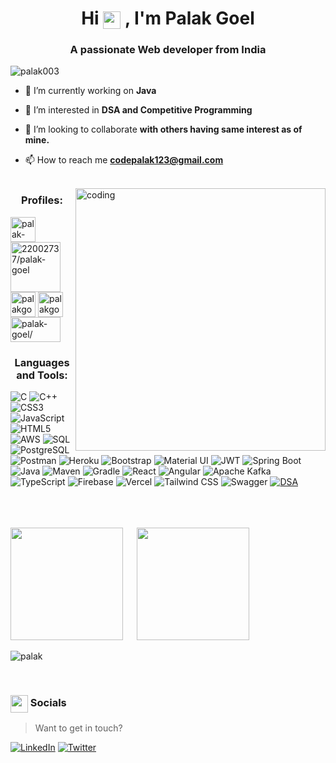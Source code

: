 <h1 align="center">Hi <img src="https://emojis.slackmojis.com/emojis/images/1579216111/7550/pikachu_wave.gif?1579216111" align="center" width="28" /> , I'm Palak Goel</h1>
<h3 align="center">A passionate Web developer from India</h3>

<p align="left"> <img src="https://komarev.com/ghpvc/?username=palak003&label=Profile%20views&color=0e75b6&style=flat" alt="palak003" /> </p>

- 🔭 I’m currently working on **Java**

- 🔭 I’m interested in  **DSA and Competitive Programming**

- 👯 I’m looking to collaborate **with others having same interest as of mine.**

- 📫 How to reach me **codepalak123@gmail.com**
<br><br>
<img align="right" alt="coding" height ="420" width="400" src="https://media3.giphy.com/media/qgQUggAC3Pfv687qPC/200.webp?cid=ecf05e471qgdf8i7v5z0emqlyaq7jdyslhhk676xemwy9iwr&ep=v1_gifs_search&rid=200.webp&ct=g">

<h3 align="center">Profiles:</h3>
<p align="left">
<a href="https://www.linkedin.com/in/palak-goel-5a76941bb/" target="blank"><img align="center" src="https://upload.wikimedia.org/wikipedia/commons/thumb/f/f8/LinkedIn_icon_circle.svg/800px-LinkedIn_icon_circle.svg.png" alt="palak-goel/" height="40" width="40" /></a>
<a href="https://stackoverflow.com/users/22014525/palak-goel" target="blank"><img align="center" src="https://www.shareicon.net/data/512x512/2017/06/21/887494_logo_512x512.png" alt="22002737/palak-goel" height="80" width="80" /></a>
<a href="https://leetcode.com/palak003/" target="blank"><img align="center" src="https://leetcode.com/static/images/LeetCode_logo_rvs.png" alt="palakgoel/" height="40" width="40" /></a>
<a href="https://auth.geeksforgeeks.org/user/codepalak123" target="blank"><img align="center" src="https://media.geeksforgeeks.org/wp-content/cdn-uploads/20190710102234/download3.png" alt="palakgoel/practice" height="40" width="40" /></a>
 <a href="https://www.codingninjas.com/codestudio/profile/0a190eda-2c00-431c-9d5c-25ac6fafa94a" target="blank"><img align="center" src="https://asset.brandfetch.io/idQVGbrvGL/idFrWdCkB5.png?updated=1681732628908" alt="palak-goel/" height="40" width="80" /></a>
</p>

<h3 align="center">Languages and Tools:</h3>

![C](https://img.shields.io/badge/c-%2300599C.svg?style=for-the-badge&logo=c&logoColor=white)
![C++](https://img.shields.io/badge/c++-%2300599C.svg?style=for-the-badge&logo=c%2B%2B&logoColor=white)
![CSS3](https://img.shields.io/badge/css3-%231572B6.svg?style=for-the-badge&logo=css3&logoColor=white)
![JavaScript](https://img.shields.io/badge/javascript-%23323330.svg?style=for-the-badge&logo=javascript&logoColor=%23F7DF1E)
![HTML5](https://img.shields.io/badge/html5-%23E34F26.svg?style=for-the-badge&logo=html5&logoColor=white)
![AWS](https://img.shields.io/badge/AWS-%23FF9900.svg?style=for-the-badge&logo=amazon-aws&logoColor=white)
![SQL](https://img.shields.io/badge/SQL-%23003B57.svg?style=for-the-badge&logo=sqlite&logoColor=white)
![PostgreSQL](https://img.shields.io/badge/PostgreSQL-%23336791.svg?style=for-the-badge&logo=postgresql&logoColor=white)
![Postman](https://img.shields.io/badge/Postman-%23FF6C37.svg?style=for-the-badge&logo=postman&logoColor=white)
![Heroku](https://img.shields.io/badge/heroku-%23430098.svg?style=for-the-badge&logo=heroku&logoColor=white)
![Bootstrap](https://img.shields.io/badge/bootstrap-%23563D7C.svg?style=for-the-badge&logo=bootstrap&logoColor=white)
![Material UI](https://img.shields.io/badge/Material_UI-%230081CB.svg?style=for-the-badge&logo=material-ui&logoColor=white)
![JWT](https://img.shields.io/badge/JWT-black?style=for-the-badge&logo=JSON%20web%20tokens)
![Spring Boot](https://img.shields.io/badge/Spring_Boot-%236DB33F.svg?style=for-the-badge&logo=spring-boot&logoColor=white)
![Java](https://img.shields.io/badge/Java-%23007396.svg?style=for-the-badge&logo=java&logoColor=white)
![Maven](https://img.shields.io/badge/Maven-%23C71A36.svg?style=for-the-badge&logo=apache-maven&logoColor=white)
![Gradle](https://img.shields.io/badge/Gradle-%2302303A.svg?style=for-the-badge&logo=gradle&logoColor=white)
![React](https://img.shields.io/badge/React-%2361DAFB.svg?style=for-the-badge&logo=react&logoColor=white)
![Angular](https://img.shields.io/badge/Angular-%23DD0031.svg?style=for-the-badge&logo=angular&logoColor=white)
![Apache Kafka](https://img.shields.io/badge/Apache%20Kafka-%23000000.svg?style=for-the-badge&logo=apache%20kafka&logoColor=white)
![TypeScript](https://img.shields.io/badge/TypeScript-%23007ACC.svg?style=for-the-badge&logo=typescript&logoColor=white)
![Firebase](https://img.shields.io/badge/Firebase-%23FFCA28.svg?style=for-the-badge&logo=firebase&logoColor=black)
![Vercel](https://img.shields.io/badge/Vercel-%23000000.svg?style=for-the-badge&logo=vercel&logoColor=white)
![Tailwind CSS](https://img.shields.io/badge/Tailwind_CSS-%231a202c.svg?style=for-the-badge&logo=tailwind-css&logoColor=white)
![Swagger](https://img.shields.io/badge/Swagger-%2385EA2D.svg?style=for-the-badge&logo=swagger&logoColor=black)
[![DSA](https://img.shields.io/badge/Data_Structures_and_Algorithms-%2300758F.svg?style=for-the-badge)](https://en.wikipedia.org/wiki/Data_structure)


<br><br><br>
<img height="180em" src="https://github-readme-stats.vercel.app/api?username=palak003&show_icons=true&hide_border=true&&count_private=true&include_all_commits=true" /> &emsp; <img height="180em" src="https://github-readme-stats.vercel.app/api/top-langs/?username=palak003&layout=compact&show_icons=true" />
<br>

<p><img align="center" src="https://github-readme-streak-stats.herokuapp.com/?user=palak003&" alt="palak" /></p>
<br>

<H3><img src="https://emojis.slackmojis.com/emojis/images/1579216111/7550/pikachu_wave.gif?1579216111" align="center" width="28" /> Socials </H3>

> Want to get in touch?

[![LinkedIn](https://img.shields.io/badge/LinkedIn-%230077B5.svg?logo=linkedin&logoColor=white)](https://www.linkedin.com/in/palak-goel-5a76941bb/)
[![Twitter](https://img.shields.io/badge/Twitter-1DA1F2?logo=twitter&logoColor=white)](https://twitter.com/PalakGoel302003)

